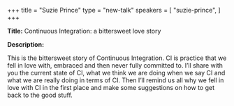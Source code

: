 +++
title = "Suzie Prince"
type = "new-talk"
speakers = [
        "suzie-prince",
]
+++
<div class="span-15  ">
  <div class="span-15  last ">
  <p><strong>Title:</strong>
Continuous Integration: a bittersweet love story
</p>

<p><strong>Description:</strong></p>
<p>This is the bittersweet story of Continuous Integration. CI is practice that we fell in love with, embraced and then never fully committed to. I’ll share with you the current state of CI, what we think we are doing when we say CI and what we are really doing in terms of CI. Then I’ll remind us all why we fell in love with CI in the first place and make some suggestions on how to get back to the good stuff.
</p>
  </div>
</div>